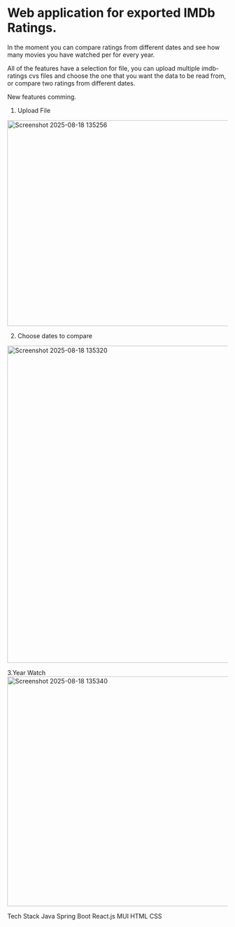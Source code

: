 # Web application for exported IMDb Ratings.

In the moment you can compare ratings from different dates and see how many movies you have watched per for every year.

All of the features have a selection for file, you can upload multiple imdb-ratings cvs files and choose the one that you want the data to be read from, or compare two
ratings from different dates.

New features comming.

1. Upload File
<img width="1057" height="469" alt="Screenshot 2025-08-18 135256" src="https://github.com/user-attachments/assets/5e953c09-ce05-4163-bdcf-87a88b723315" />

2. Choose dates to compare
<img width="1189" height="723" alt="Screenshot 2025-08-18 135320" src="https://github.com/user-attachments/assets/05a91fb0-dbca-4bfd-bc5d-e9871b68e511" />

3.Year Watch
<img width="1898" height="524" alt="Screenshot 2025-08-18 135340" src="https://github.com/user-attachments/assets/46ef34cd-597a-4939-8dca-78c8ad589d34" />

Tech Stack
    Java
    Spring Boot
    React.js
    MUI
    HTML
    CSS
